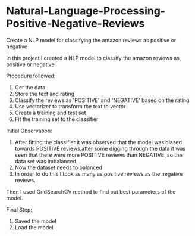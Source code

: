# Natural-Language-Processing-Positive-Negative-Reviews
Create a NLP model for classifying the amazon reviews as positive or negative

In this project I created a NLP model to classify the amazon reviews as positive or negative

Procedure followed:

1. Get the data 
2. Store the text and rating
3. Classify the reviews as 'POSITIVE' and 'NEGATIVE' based on the rating
4. Use vectorizer to transform the text to vector
5. Create a training and test set
6. Fit the training set to the classifier

Initial Observation:
1. After fitting the classifier it was observed that the model was biased towards POSITIVE reviews,after some digging through the data it was seen that there were more
POSITIVE reviews than NEGATIVE ,so the data set was imbalanced.
2. Now the dataset needs to balanced
3. In order to do this I took as many as positive reviews as the negative reviews.

Then I used GridSearchCV method to find out best parameters of the model.

Final Step:
1. Saved the model
2. Load the model
